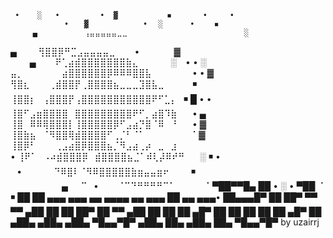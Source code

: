      •    ░   •         •  ▓           ◾       •     •
                • ⠀⠀▓⠀⠀⠀⠀⠀⠀⠀⠀⠀⠀•⠀⠀░⠀⠀⠀⠀⠀•⠀⠀  ◾
         ▄        ⠀⠀⢠⣤⣤⣤⣤⣤⣀⣀⠀⠀⠀⠀⠀⠀⠀⠀⠀⠀⠀⠀⠀⠀         ░
  ▄               ⠀⠀⠀⢻⣿⣿⡿⠛⣉⣠⣤⣤⣤⣤⣀⠀⠀⠀•⠀⠀⠀⠀⠀  ▓
               ⠀⠀⠀▄⠀⠀⠀⠟⢁⣴⣾⣿⣿⣿⣿⣿⣿⣿⣷⣄⠀⠀⠀⠀⠀░⠀            •
      •    ░  ⣤⡀⠀⠀⠀⠀⠀⠀⣴⣿⣿⣿⣿⣿⣿⡿⠿⠿⠿⣿⣿⣧⠀⠀⠀⠀⠀⠀    •    •
     ▓        ⢻⣿⣆⠀⠀⠀⢀⣾⣿⣿⡟⢀⣿⣿⣿⣿⣦⣀⣀⣀⣹⣿⣧⣀⠀⠀⠀⠀      ◾
              ⢸⣿⣿⡆⠀⢠⣿⣿⣿⡟⢠⣿⣿⣿⣿⣿⣿⣿⣿⣿⣿⣿⠟⠋⣁⡄⠀◾        █
 •         •  ⢸⣿⠋⣠⣶⣿⣿⣿⣿⠀⣿⣿⣿⣿⣿⣿⣿⣿⣿⠟⠋⡀⣴⣿⠹⣷⠀⠀ •
     ▄        ⢸⣿⠀⠿⠿⢿⣿⣿⣿⡇⢸⣿⣿⣿⣿⣿⡿⠋⣠⣴⡙⣿⠈⠿⠀⠘⠀⠀  •
          ▓   ⢸⣿⣷⣦⠀⠈⠻⣿⣿⢿⣾⣿⣿⣿⣿⠋⢀⡈⠃⠈⠁⠀⠀⠀⠀⠀⠀⠀⠈      ▓
              ⢸⣿⡿⠃⠀⠀⠀⢀⣠⣴⣿⡿⣿⣿⣿⣦⡈⠻⣠⣴⢀⡴⠀⣀⠀⣰⠀⠀             
     •        ⢸⠟⠁⠀⠠⠴⣾⣿⣿⣿⡿⠀⣾⣿⣿⣿⣿⣦⣈⠁⠾⢇⡼⠿⠞⠛⠀⠀  ░
 ◾        •   ⠀•⠀⠀⠀⠀⠀⠙⠿⣿⠇⠈⠻⠿⣿⣿⣿⣿⣿⣷⣶⣤⣤⣶⠖⠀⠀⠀       ◾ 
            ⠀⠀⠀⠀⠀⠀⠀⠀▄⠀⠀⠉⠀•⠀⠀⠀⠈⠉⠙⠛⠛⠛⠛⠉⠁⠀⠀⠀⠀         ⠈ 
 ▀██▀▀█▄   ██          •    ░        •  ▀██   ⠈        ◾
  ██   ██ ▄▄▄  ▄▄▄ ▄▄   ▄▄▄▄   ▄▄ ▄▄▄    ██ ▄▄    ▄▄▄•
  ██▄▄▄█▀  ██   ██▀ ▀▀ ▀▀ ▄██   ██  ██   ██▀ ██  ▀▀ ▄██
  ██       ██   ██     ▄█▀ ██   ██  ██   ██  ██  ▄█▀ ██
 ▄██▄     ▄██▄ ▄██▄    ▀█▄▄▀█▀ ▄██▄ ██▄ ▄██▄ ██▄ ▀█▄▄▀█▀
                                              by uzairrj
